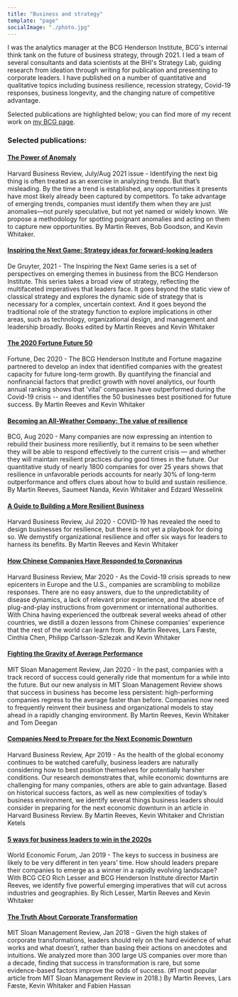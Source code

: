 ```yaml
---
title: "Business and strategy"
template: "page"
socialImage: "./photo.jpg"
---
```


I was the analytics manager at the BCG Henderson Institute, BCG's internal think tank on the future of business strategy, through 2021. I led a team of several consultants and data scientists at the BHI's Strategy Lab, guiding research from ideation through writing for publication and presenting to corporate leaders. I have published on a number of quantitative and qualitative topics including business resilience, recession strategy, Covid-19 responses, business longevity, and the changing nature of competitive advantage. 

Selected publications are highlighted below; you can find more of my recent work on [my BCG page](https://www.bcg.com/about/people/experts/kevin-whitaker).

### Selected publications:

#### [The Power of Anomaly](https://hbr.org/2021/07/the-power-of-anomaly)

Harvard Business Review, July/Aug 2021 issue - Identifying the next big thing is often treated as an exercise in analyzing trends. But that’s misleading. By the time a trend is established, any opportunities it presents have most likely already been captured by competitors. To take advantage of emerging trends, companies must identify them when they are just anomalies—not purely speculative, but not yet named or widely known. We propose a methodology for spotting poignant anomalies and acting on them to capture new opportunities. By Martin Reeves, Bob Goodson, and Kevin Whitaker.

#### [Inspiring the Next Game: Strategy ideas for forward-looking leaders](https://www.degruyter.com/view/serial/BCG-B?contents=toc-59654)

De Gruyter, 2021 - The Inspiring the Next Game series is a set of perspectives on emerging themes in business from the BCG Henderson Institute. This series takes a broad view of strategy, reflecting the multifaceted imperatives that leaders face. It goes beyond the static view of classical strategy and explores the dynamic side of strategy that is necessary for a complex, uncertain context. And it goes beyond the traditional role of the strategy function to explore implications in other areas, such as technology, organizational design, and management and leadership broadly. Books edited by Martin Reeves and Kevin Whitaker

#### [The 2020 Fortune Future 50](https://fortune.com/2020/12/03/fortune-future-50-index-global-companies-growth-vitality-formula/)

Fortune, Dec 2020 - The BCG Henderson Institute and Fortune magazine partnered to develop an index that identified companies with the greatest capacity for future long-term growth. By quantifying the financial and nonfinancial factors that predict growth with novel analytics, our fourth annual ranking shows that 'vital' companies have outperformed during the Covid-19 crisis -- and identifies the 50 businesses best positioned for future success. By Martin Reeves and Kevin Whitaker

#### [Becoming an All-Weather Company: The value of resilience](https://bcghendersoninstitute.com/becoming-an-all-weather-company-35d819aa99fe)

BCG, Aug 2020 - Many companies are now expressing an intention to rebuild their business more resiliently, but it remains to be seen whether they will be able to respond effectively to the current crisis — and whether they will maintain resilient practices during good times in the future. Our quantitative study of nearly 1800 companies for over 25 years shows that resilience in unfavorable periods accounts for nearly 30% of long-term outperformance and offers clues about how to build and sustain resilience. By Martin Reeves, Saumeet Nanda, Kevin Whitaker and Edzard Wesselink

#### [A Guide to Building a More Resilient Business](https://hbr.org/2020/07/a-guide-to-building-a-more-resilient-business)

Harvard Business Review, Jul 2020 - COVID-19 has revealed the need to design businesses for resilience, but there is not yet a playbook for doing so. We demystify organizational resilience and offer six ways for leaders to harness its benefits. By Martin Reeves and Kevin Whitaker

#### [How Chinese Companies Have Responded to Coronavirus](https://hbr.org/2020/03/how-chinese-companies-have-responded-to-coronavirus)

Harvard Business Review, Mar 2020 - As the Covid-19 crisis spreads to new epicenters in Europe and the U.S., companies are scrambling to mobilize responses. There are no easy answers, due to the unpredictability of disease dynamics, a lack of relevant prior experience, and the absence of plug-and-play instructions from government or international authorities. With China having experienced the outbreak several weeks ahead of other countries, we distill a dozen lessons from Chinese companies' experience that the rest of the world can learn from. By Martin Reeves, Lars Fæste, Cinthia Chen, Philipp Carlsson-Szlezak and Kevin Whitaker

#### [Fighting the Gravity of Average Performance](https://sloanreview.mit.edu/article/fighting-the-gravity-of-average-performance/)

MIT Sloan Management Review, Jan 2020 - In the past, companies with a track record of success could generally ride that momentum for a while into the future. But our new analysis in MIT Sloan Management Review shows that success in business has become less persistent: high-performing companies regress to the average faster than before. Companies now need to frequently reinvent their business and organizational models to stay ahead in a rapidly changing environment. By Martin Reeves, Kevin Whitaker and Tom Deegan

#### [Companies Need to Prepare for the Next Economic Downturn](https://hbr.org/2019/04/companies-need-to-prepare-for-the-next-economic-downturn)

Harvard Business Review, Apr 2019 - As the health of the global economy continues to be watched carefully, business leaders are naturally considering how to best position themselves for potentially harsher conditions. Our research demonstrates that, while economic downturns are challenging for many companies, others are able to gain advantage. Based on historical success factors, as well as new complexities of today’s business environment, we identify several things business leaders should consider in preparing for the next economic downturn in an article in Harvard Business Review. By Martin Reeves, Kevin Whitaker and Christian Ketels

#### [5 ways for business leaders to win in the 2020s](https://www.weforum.org/agenda/2019/01/how-business-leaders-can-win-in-the-2020s)

World Economic Forum, Jan 2019 - The keys to success in business are likely to be very different in ten years’ time. How should leaders prepare their companies to emerge as a winner in a rapidly evolving landscape? With BCG CEO Rich Lesser and BCG Henderson Institute director Martin Reeves, we identify five powerful emerging imperatives that will cut across industries and geographies. By Rich Lesser, Martin Reeves and Kevin Whitaker

#### [The Truth About Corporate Transformation](https://sloanreview.mit.edu/article/the-truth-about-corporate-transformation/)

MIT Sloan Management Review, Jan 2018 - Given the high stakes of corporate transformations, leaders should rely on the hard evidence of what works and what doesn’t, rather than basing their actions on anecdotes and intuitions. We analyzed more than 300 large US companies over more than a decade, finding that success in transformation is rare, but some evidence-based factors improve the odds of success. (#1 most popular article from MIT Sloan Management Review in 2018.) By Martin Reeves, Lars Fæste, Kevin Whitaker and Fabien Hassan